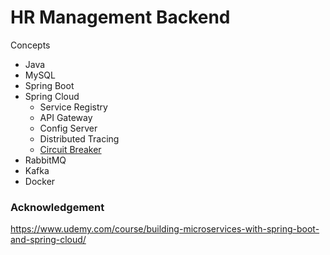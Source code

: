 # HR Management Backend # 

Concepts
* Java
* MySQL
* Spring Boot
* Spring Cloud
  * Service Registry
  * API Gateway
  * Config Server
  * Distributed Tracing
  * [Circuit Breaker](https://medium.com/javarevisited/what-is-circuit-breaker-in-microservices-a94f95f5e5ae)
* RabbitMQ
* Kafka
* Docker


### Acknowledgement
https://www.udemy.com/course/building-microservices-with-spring-boot-and-spring-cloud/
